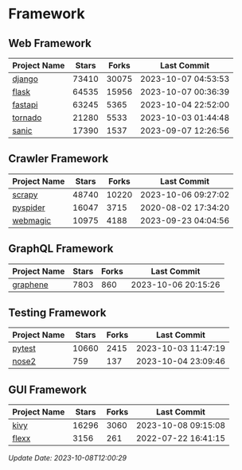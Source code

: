 # Framework

## Web Framework
| Project Name | Stars | Forks | Last Commit |
| ------------ | ----- | ----- | ----------- |
| [django](https://github.com/django/django) | 73410 | 30075 | 2023-10-07 04:53:53 |
| [flask](https://github.com/pallets/flask) | 64535 | 15956 | 2023-10-07 00:36:39 |
| [fastapi](https://github.com/tiangolo/fastapi) | 63245 | 5365 | 2023-10-04 22:52:00 |
| [tornado](https://github.com/tornadoweb/tornado) | 21280 | 5533 | 2023-10-03 01:44:48 |
| [sanic](https://github.com/sanic-org/sanic) | 17390 | 1537 | 2023-09-07 12:26:56 |

## Crawler Framework
| Project Name | Stars | Forks | Last Commit |
| ------------ | ----- | ----- | ----------- |
| [scrapy](https://github.com/scrapy/scrapy) | 48740 | 10220 | 2023-10-06 09:27:02 |
| [pyspider](https://github.com/binux/pyspider) | 16047 | 3715 | 2020-08-02 17:34:20 |
| [webmagic](https://github.com/code4craft/webmagic) | 10975 | 4188 | 2023-09-23 04:04:56 |

## GraphQL Framework
| Project Name | Stars | Forks | Last Commit |
| ------------ | ----- | ----- | ----------- |
| [graphene](https://github.com/graphql-python/graphene) | 7803 | 860 | 2023-10-06 20:15:26 |

## Testing Framework
| Project Name | Stars | Forks | Last Commit |
| ------------ | ----- | ----- | ----------- |
| [pytest](https://github.com/pytest-dev/pytest) | 10660 | 2415 | 2023-10-03 11:47:19 |
| [nose2](https://github.com/nose-devs/nose2) | 759 | 137 | 2023-10-04 23:09:46 |

## GUI Framework
| Project Name | Stars | Forks | Last Commit |
| ------------ | ----- | ----- | ----------- |
| [kivy](https://github.com/kivy/kivy) | 16296 | 3060 | 2023-10-08 09:15:08 |
| [flexx](https://github.com/flexxui/flexx) | 3156 | 261 | 2022-07-22 16:41:15 |

*Update Date: 2023-10-08T12:00:29*